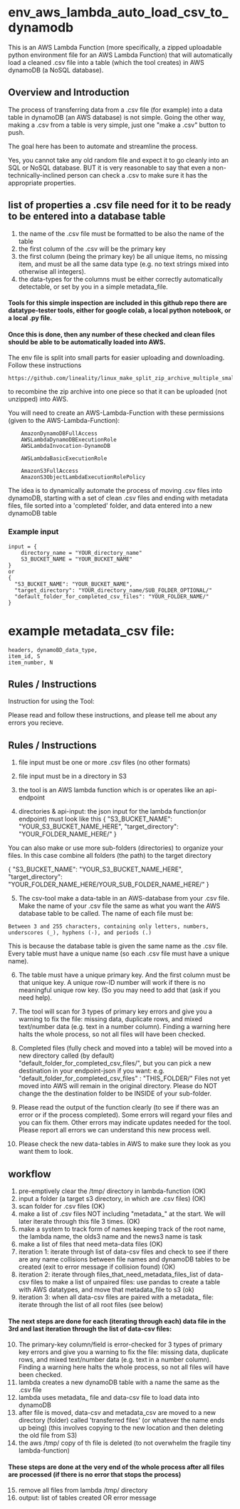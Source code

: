 # env_aws_lambda_auto_load_csv_to_dynamodb

This is an AWS Lambda Function (more specifically, a zipped uploadable python environment file for an AWS Lambda Function) that will automatically load a cleaned .csv file into a table (which the tool creates) in AWS dynamoDB (a NoSQL database).

## Overview and Introduction
The process of transferring data from a .csv file (for example) into a data table in dynamoDB (an AWS database) is not simple. Going the other way, making a .csv from a table is very simple, just one "make a .csv" button to push. 

The goal here has been to automate and streamline the process. 

Yes, you cannot take any old random file and expect it to go cleanly into an SQL or NoSQL database. BUT it is very reasonable to say that even a non-technically-inclined person can check a .csv to make sure it has the appropriate properties.

## list of properties a .csv file need for it to be ready to be entered into a database table
1. the name of the .csv file must be formatted to be also the name of the table
2. the first column of the .csv will be the primary key
3. the first column (being the primary key) be all unique items, no missing item, and must be all the same data type (e.g. no text strings mixed into otherwise all integers). 
4. the data-types for the columns must be either correctly automatically detectable, or set by you in a simple metadata_file. 

#### Tools for this simple inspection are included in this github repo there are datatype-tester tools, either for google colab, a local python notebook, or a local .py file. 

#### Once this is done, then any number of these checked and clean files should be able to be automatically loaded into AWS. 



The env file is split into small parts for easier uploading and downloading.
Follow these instructions 
```
https://github.com/lineality/linux_make_split_zip_archive_multiple_small_parts_for_AWS
```
to recombine the zip archive into one piece so that it can be uploaded (not unzipped) into AWS.


You will need to create an AWS-Lambda-Function with these permissions (given to the AWS-Lambda-Function):
```
    AmazonDynamoDBFullAccess 
    AWSLambdaDynamoDBExecutionRole 
    AWSLambdaInvocation-DynamoDB

    AWSLambdaBasicExecutionRole

    AmazonS3FullAccess 
    AmazonS3ObjectLambdaExecutionRolePolicy 
```

The idea is to dynamically automate the process of moving .csv files
into dynamoDB,
starting with a set of clean .csv files
and ending with metadata files, file sorted into a 'completed' folder,
and data entered into a new dynamoDB table


### Example input
```
input = {
    directory_name = "YOUR_directory_name"
    S3_BUCKET_NAME = "YOUR_BUCKET_NAME"
}
or
{
  "S3_BUCKET_NAME": "YOUR_BUCKET_NAME",
  "target_directory": "YOUR_directory_name/SUB_FOLDER_OPTIONAL/"
  "default_folder_for_completed_csv_files": "YOUR_FOLDER_NAME/"
}
```

# example metadata_csv file:
```
headers, dynamoBD_data_type, 
item_id, S
item_number, N
```


## Rules / Instructions
Instruction for using the Tool:

Please read and follow these instructions, and please tell me about any errors you recieve. 

## Rules / Instructions
1. file input must be one or more .csv files (no other formats)

2. file input must be in a directory in S3

3. the tool is an AWS lambda function which is or operates like an api-endpoint

4. directories & api-input: the json input for the lambda function(or endpoint)
must look like this
{
  "S3_BUCKET_NAME": "YOUR_S3_BUCKET_NAME_HERE",
  "target_directory": "YOUR_FOLDER_NAME_HERE/"
}

You can also make or use more sub-folders (directories) to organize your files. In this case combine all folders (the path) to the target directory

{
  "S3_BUCKET_NAME": "YOUR_S3_BUCKET_NAME_HERE",
  "target_directory": "YOUR_FOLDER_NAME_HERE/YOUR_SUB_FOLDER_NAME_HERE/"
}


5. The csv-tool make a data-table in an AWS-database from your .csv file. Make the name of your .csv file the same as what you want the AWS database table to be called. The name of each file must be:
```
Between 3 and 255 characters, containing only letters, numbers, underscores (_), hyphens (-), and periods (.)
```
This is because the database table is given the same name as the .csv file.
Every table must have a unique name (so each .csv file must have a unique name). 

6. The table must have a unique primary key. And the first column must be that unique key. A unique row-ID number will work if there is no meaningful unique row key. (So you may need to add that (ask if you need help).

7. The tool will scan for 3 types of primary key errors and give you a warning to fix the file: missing data, 
duplicate rows, and 
mixed text/number data (e.g. text in a number column). 
Finding a warning here halts the whole process, so not all files will have been checked. 

8. Completed files (fully check and moved into a table) will be moved into a new directory called (by default) "default_folder_for_completed_csv_files/", but you can pick a new destination in your endpoint-json if you want: 
e.g.
"default_folder_for_completed_csv_files" : "THIS_FOLDER/"
Files not yet moved into AWS will remain in the original directory. 
Please do NOT change the the destination folder to be INSIDE of your sub-folder.

9. Please read the output of the function clearly (to see if there was an error or if the process completed). Some errors will regard your files and you can fix them. Other errors may indicate updates needed for the tool. Please report all errors we can understand this new process well. 

10. Please check the new data-tables in AWS to make sure they look as you want them to look. 

## workflow
1. pre-emptively clear the /tmp/ directory in lambda-function (OK)
2. input a folder (a target s3 directory, in which are .csv files) (OK)
3. scan folder for .csv files (OK)
4. make a list of .csv files NOT including "metadata_" at the start. We will later iterate through this file 3 times. (OK)
5. make a system to track form of names keeping track of the root name, the lambda name, the olds3 name and the news3 name is task
6. make a list of files that need meta-data files (OK) 
7. iteration 1: iterate through list of data-csv files and check to see if there are any name collisions between file names and dynamoDB tables to be created (exit to error message if collision found) (OK)
8. iteration 2: iterate through files_that_need_metadata_files_list of data-csv files to make a list of unpaired files: use pandas to create a table with AWS datatypes, and move that metadata_file to s3 (ok)
9. iteration 3: when all data-csv files are paired with a metadata_ file:  iterate through the list of all root files (see below)

#### The next steps are done for each (iterating through each) data file in the 3rd and last iteration through the list of data-csv files:

10. The primary-key column/field is error-checked for 3 types of primary key errors and give you a warning to fix the file: missing data, duplicate rows, and mixed text/number data (e.g. text in a number column). Finding a warning here halts the whole process, so not all files will have been checked. 
11. lambda creates a new dynamoDB table with a name the same as the .csv file
12. lambda uses metadata_ file and data-csv file to load data into dynamoDB
13. after file is moved, data-csv and metadata_csv are moved to a new directory (folder) called 'transferred files' (or whatever the name ends up being) (this involves copying to the new location and then deleting the old file from S3)
14. the aws /tmp/ copy of th file is deleted (to not overwhelm the fragile tiny lambda-function)

#### These steps are done at the very end of the whole process after all files are processed (if there is no error that stops the process)
15. remove all files from lambda /tmp/ directory
16. output: list of tables created OR error message


